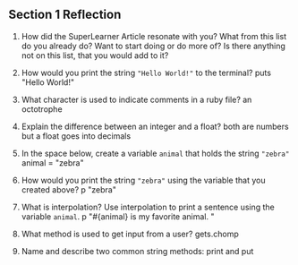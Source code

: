 ## Section 1 Reflection

1. How did the SuperLearner Article resonate with you? What from this list do you already do? Want to start doing or do more of? Is there anything not on this list, that you would add to it?

1. How would you print the string `"Hello World!"` to the terminal?
puts "Hello World!"

1. What character is used to indicate comments in a ruby file?
an octotrophe

1. Explain the difference between an integer and a float?
both are numbers but a float goes into decimals

1. In the space below, create a variable `animal` that holds the string `"zebra"`
animal = "zebra"

1. How would you print the string `"zebra"` using the variable that you created above?
p "zebra"

1. What is interpolation? Use interpolation to print a sentence using the variable `animal`.
p "#{animal} is my favorite animal.
"
1. What method is used to get input from a user?
gets.chomp

1. Name and describe two common string methods:
print and put 
